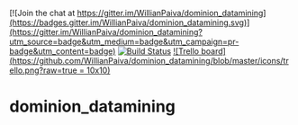 [![Join the chat at https://gitter.im/WillianPaiva/dominion_datamining](https://badges.gitter.im/WillianPaiva/dominion_datamining.svg)](https://gitter.im/WillianPaiva/dominion_datamining?utm_source=badge&utm_medium=badge&utm_campaign=pr-badge&utm_content=badge)
[![Build Status](https://travis-ci.com/WillianPaiva/dominion_datamining.svg?token=bCWtJNDugUoWAUyF9dit&branch=master)](https://travis-ci.com/WillianPaiva/dominion_datamining)
[![Trello board](https://github.com/WillianPaiva/dominion_datamining/blob/master/icons/trello.png?raw=true = 10x10)](https://trello.com/b/mU21Z9aA)


# dominion_datamining


